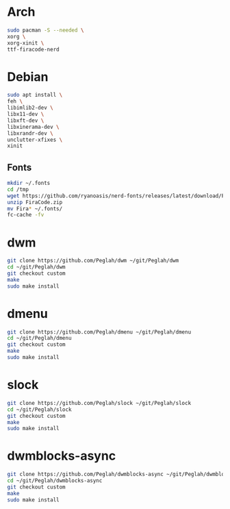 # Arch
```bash
sudo pacman -S --needed \
xorg \
xorg-xinit \
ttf-firacode-nerd
```

# Debian
```bash
sudo apt install \
feh \
libimlib2-dev \
libx11-dev \
libxft-dev \
libxinerama-dev \
libxrandr-dev \
unclutter-xfixes \
xinit
```

## Fonts
```bash
mkdir ~/.fonts
cd /tmp
wget https://github.com/ryanoasis/nerd-fonts/releases/latest/download/FiraCode.zip
unzip FiraCode.zip
mv Fira* ~/.fonts/
fc-cache -fv
```

# dwm
```bash
git clone https://github.com/Peglah/dwm ~/git/Peglah/dwm
cd ~/git/Peglah/dwm
git checkout custom
make
sudo make install
```

# dmenu
```bash
git clone https://github.com/Peglah/dmenu ~/git/Peglah/dmenu
cd ~/git/Peglah/dmenu
git checkout custom
make
sudo make install
```

# slock
```bash
git clone https://github.com/Peglah/slock ~/git/Peglah/slock
cd ~/git/Peglah/slock
git checkout custom
make
sudo make install
```

# dwmblocks-async
```bash
git clone https://github.com/Peglah/dwmblocks-async ~/git/Peglah/dwmblocks-async
cd ~/git/Peglah/dwmblocks-async
git checkout custom
make
sudo make install
```

